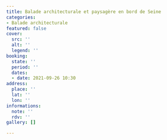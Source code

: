 ```yaml
---
title: Balade architecturale et paysagère en bord de Seine
categories:
- Balade architecturale
featured: false
cover:
  src: ''
  alt: ''
  legend: ''
booking:
  state: ''
  period: ''
  dates:
  - date: 2021-09-26 10:30
address:
  place: ''
  lat: ''
  lon: ''
informations:
  note: ''
  rdv: ''
gallery: []

---
```

